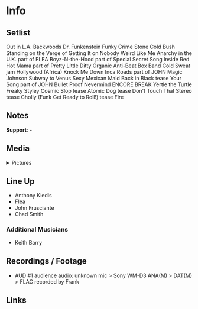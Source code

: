 # Info

## Setlist

Out in L.A.
Backwoods
Dr. Funkenstein
Funky Crime
Stone Cold Bush
Standing on the Verge of Getting It on
Nobody Weird Like Me
Anarchy in the U.K. part of FLEA
Boyz-N-the-Hood part of
Special Secret Song Inside
Red Hot Mama part of
Pretty Little Ditty
Organic Anti-Beat Box Band
Cold Sweat jam
Hollywood (Africa)
Knock Me Down
Inca Roads part of JOHN
Magic Johnson
Subway to Venus
Sexy Mexican Maid
Back in Black tease
Your Song part of JOHN
Bullet Proof
Nevermind
ENCORE BREAK
Yertle the Turtle
Freaky Styley
Cosmic Slop tease
Atomic Dog tease
Don't Touch That Stereo tease
Cholly (Funk Get Ready to Roll!) tease
Fire

## Notes

**Support**: -

## Media 

<details>
  <summary>Pictures</summary>
  <!--<img alt="Setlist" title="Setlist" src="_.jpg" height="200" />
  <img alt="Flyer" title="Flyer" src="_.jpg" height="200" />
  <img alt="Clipper" title="Clipper" src="_.jpg" height="200" />
  <img alt="Ticket" title="Ticket" src="_.jpg" height="200" />
  -->
</details>

## Line Up

* Anthony Kiedis
* Flea
* John Frusciante
* Chad Smith

### Additional Musicians

* Keith Barry

## Recordings / Footage

* AUD #1 audience audio: unknown mic > Sony WM-D3 ANA(M) > DAT(M) > FLAC recorded by Frank

## Links